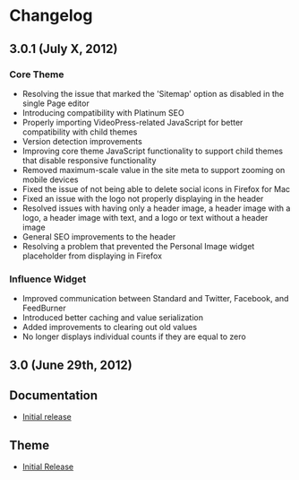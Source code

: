 # Changelog

## 3.0.1 (July X, 2012)

### Core Theme

* Resolving the issue that marked the 'Sitemap' option as disabled in the single Page editor
* Introducing compatibility with Platinum SEO
* Properly importing VideoPress-related JavaScript for better compatibility with child themes
* Version detection improvements
* Improving core theme JavaScript functionality to support child themes that disable responsive functionality
* Removed maximum-scale value in the site meta to support zooming on mobile devices
* Fixed the issue of not being able to delete social icons in Firefox for Mac
* Fixed an issue with the logo not properly displaying in the header
* Resolved issues with having only a header image, a header image with a logo, a header image with text, and a logo or text without a header image
* General SEO improvements to the header
* Resolving a problem that prevented the Personal Image widget placeholder from displaying in Firefox

### Influence Widget

* Improved communication between Standard and Twitter, Facebook, and FeedBurner
* Introduced better caching and value serialization
* Added improvements to clearing out old values
* No longer displays individual counts if they are equal to zero

## 3.0 (June 29th, 2012)

## Documentation

* [Initial release](http://docs.8bit.io/)

## Theme

* [Initial Release](http://standardtheme.com)